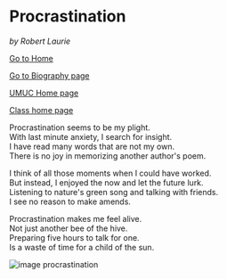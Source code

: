 # Procrastination  

*by Robert Laurie*

[Go to Home](index)

[Go to Biography page](bio)

[UMUC Home page](https://www.asia.umuc.edu/)

[Class home page](http://islandman.org/um/ifsm201/index.html)
 
Procrastination seems to be my plight.  
With last minute anxiety, I search for insight.  
I have read many words that are not my own.  
There is no joy in memorizing another author's poem. 
 
I think of all those moments when I could have worked.  
But instead, I enjoyed the now and let the future lurk.  
Listening to nature's green song and talking with friends.   
I see no reason to make amends.  
 
Procrastination makes me feel alive.  
Not just another bee of the hive.  
Preparing five hours to talk for one.  
Is a waste of time for a child of the sun. 

![image procrastination](https://www.njlifehacks.com/wp-content/uploads/2018/01/procrastination-facts.jpg)
